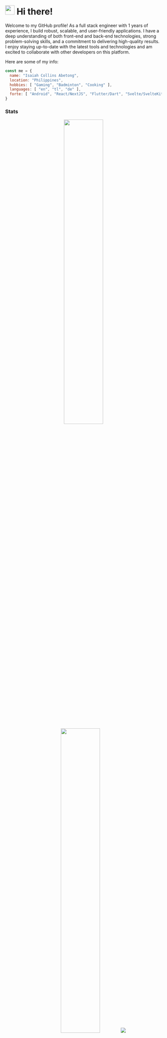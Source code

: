 <h1><img src="https://emojis.slackmojis.com/emojis/images/1531849430/4246/blob-sunglasses.gif?1531849430" width="30"/> Hi there!</h1>

Welcome to my GitHub profile! As a full stack engineer with 1 years of experience, I build robust, scalable, and user-friendly applications. I have a deep understanding of both front-end and back-end technologies, strong problem-solving skills, and a commitment to delivering high-quality results. I enjoy staying up-to-date with the latest tools and technologies and am excited to collaborate with other developers on this platform.

Here are some of my info:
```javascript
const me = {
  name: "Isaiah Collins Abetong",
  location: "Philippines",
  hobbies: [ "Gaming", "Badminton", "Cooking" ],
  languages: [ "en", "tl", "de" ],
  forte: [ "Android", "React/NextJS", "Flutter/Dart", "Svelte/SvelteKit" ]
}
```

### Stats
<p align="center">
  <img height="50%" width="auto" src ="https://github-readme-stats.vercel.app/api?username=icabetong&show_icons=true&count_private=true&theme=tokyonight&hide_border=true&hide=issues,contribs&bg_color=00000000">
  <img height="50%" width="auto" src ="https://github-readme-stats.vercel.app/api/top-langs/?username=icabetong&layout=compact&hide_border=true&theme=tokyonight&bg_color=00000000&langs_count=6">
  <img src ="https://github-readme-streak-stats.herokuapp.com?user=icabetong&theme=tokyonight&hide_border=true&background=FFFFFF00">
</p>

### Experiences
<p>
  <img src='https://img.shields.io/badge/Pop!_OS-48B9C7?style=for-the-badge&logo=Pop!_OS&logoColor=white'/>
  <img src='https://img.shields.io/badge/Visual_Studio_Code-0078D4?style=for-the-badge&logo=visual%20studio%20code&logoColor=white'/>
  <img src='https://img.shields.io/badge/IntelliJIDEA-000000.svg?style=for-the-badge&logo=intellij-idea&logoColor=white'/>
  <img src='https://img.shields.io/badge/webstorm-143?style=for-the-badge&logo=webstorm&logoColor=white&color=blue'/>
  <img src='https://img.shields.io/badge/Android_Studio-3DDC84?style=for-the-badge&logo=android-studio&logoColor=white'/>
  <img src='https://img.shields.io/badge/Java-ED8B00?style=for-the-badge&logo=java&logoColor=white'/>
  <img src='https://img.shields.io/badge/Kotlin-2C2D72?&style=for-the-badge&logo=kotlin&logoColor=white'/>
  <img src='https://img.shields.io/badge/C-00599C?style=for-the-badge&logo=c&logoColor=white'/>
  <img src='https://img.shields.io/badge/PHP-777BB4?style=for-the-badge&logo=php&logoColor=white'/>
  <img src='https://img.shields.io/badge/Dart-0175C2?style=for-the-badge&logo=dart&logoColor=white'/>
  <img src='https://img.shields.io/badge/HTML5-E34F26?style=for-the-badge&logo=html5&logoColor=white'/>
  <img src='https://img.shields.io/badge/CSS3-1572B6?style=for-the-badge&logo=css3&logoColor=white'/>
  <img src='https://img.shields.io/badge/JavaScript-323330?style=for-the-badge&logo=javascript&logoColor=F7DF1E'/>
  <img src='https://img.shields.io/badge/TypeScript-007ACC?style=for-the-badge&logo=typescript&logoColor=white'/>
  <img src='https://img.shields.io/badge/Node.js-339933?style=for-the-badge&logo=nodedotjs&logoColor=white'/>
  <img src='https://img.shields.io/badge/npm-CB3837?style=for-the-badge&logo=npm&logoColor=white'/>
  <img src='https://img.shields.io/badge/Yarn-2C8EBB?style=for-the-badge&logo=yarn&logoColor=white'/>
  <img src='https://img.shields.io/badge/Webpack-8DD6F9?style=for-the-badge&logo=Webpack&logoColor=white'/>
  <img src='https://img.shields.io/badge/gradle-02303A?style=for-the-badge&logo=gradle&logoColor=white'/>
  <img src='https://img.shields.io/badge/MySQL-005C84?style=for-the-badge&logo=mysql&logoColor=white'/>
  <img src='https://img.shields.io/badge/PostgreSQL-316192?style=for-the-badge&logo=postgresql&logoColor=white'/>
  <img src='https://img.shields.io/badge/firebase-ffca28?style=for-the-badge&logo=firebase&logoColor=black'/>
  <img src='https://img.shields.io/badge/MongoDB-4EA94B?style=for-the-badge&logo=mongodb&logoColor=white'/>
  <img src='https://img.shields.io/badge/Supabase-181818?style=for-the-badge&logo=supabase&logoColor=white'/>
  <img src='https://img.shields.io/badge/SQLite-07405E?style=for-the-badge&logo=sqlite&logoColor=white'/>
  <img src='https://img.shields.io/badge/React-20232A?style=for-the-badge&logo=react&logoColor=61DAFB'/>
  <img src='https://img.shields.io/badge/Svelte-4A4A55?style=for-the-badge&logo=svelte&logoColor=FF3E00'/>
  <img src='https://img.shields.io/badge/Vue.js-35495E?style=for-the-badge&logo=vuedotjs&logoColor=4FC08D'/>
  <img src='https://img.shields.io/badge/AngularJS-E23237?style=for-the-badge&logo=angularjs&logoColor=white'/>
  <img src='https://img.shields.io/badge/next.js-000000?style=for-the-badge&logo=nextdotjs&logoColor=white'/>
  <img src='https://img.shields.io/badge/Electron-2B2E3A?style=for-the-badge&logo=electron&logoColor=9FEAF9'/>
  <img src='https://img.shields.io/badge/Express.js-000000?style=for-the-badge&logo=express&logoColor=white'/>
  <img src='https://img.shields.io/badge/Jest-C21325?style=for-the-badge&logo=jest&logoColor=white'/>
  <img src='https://img.shields.io/badge/Cypress-17202C?style=for-the-badge&logo=cypress&logoColor=white'/>
  <img src='https://img.shields.io/badge/Gatsby-663399?style=for-the-badge&logo=gatsby&logoColor=white'/>
  <img src='https://img.shields.io/badge/Tailwind_CSS-38B2AC?style=for-the-badge&logo=tailwind-css&logoColor=white'/>
  <img src='https://img.shields.io/badge/Material%20UI-007FFF?style=for-the-badge&logo=mui&logoColor=white'/>
  <img src='https://img.shields.io/badge/Chakra--UI-319795?style=for-the-badge&logo=chakra-ui&logoColor=white'/>
  <img src='https://img.shields.io/badge/Flutter-02569B?style=for-the-badge&logo=flutter&logoColor=white'/>
  <img src='https://img.shields.io/badge/Markdown-000000?style=for-the-badge&logo=markdown&logoColor=white'/>
  <img src='https://img.shields.io/badge/json-5E5C5C?style=for-the-badge&logo=json&logoColor=white'/>
  <img src='https://img.shields.io/badge/Figma-F24E1E?style=for-the-badge&logo=figma&logoColor=white'/>
</p>
  
  
### You can reach me at:
[![Outlook](https://img.shields.io/badge/Microsoft_Outlook-0078D4?style=for-the-badge&logo=microsoft-outlook&logoColor=white)](mailto:isaiahcollins_02@live.com)
[![LinkedIn](https://img.shields.io/badge/LinkedIn-0077B5?style=for-the-badge&logo=linkedin&logoColor=white)](https://www.linkedin.com/in/icabetong)
[![Instagram](https://img.shields.io/badge/Instagram-E4405F?style=for-the-badge&logo=instagram&logoColor=white)](https://www.instagram.com/izayakorinzu)
[![Twitter](https://img.shields.io/badge/Twitter-1DA1F2?style=for-the-badge&logo=twitter&logoColor=white)](https://twitter.com/icabetong)
